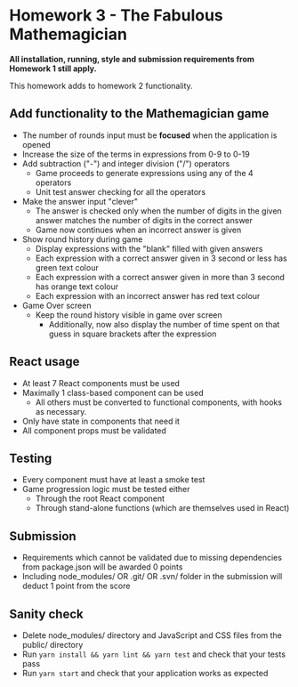 # Homework 3 - The Fabulous Mathemagician

**All installation, running, style and submission requirements from Homework 1 still apply.**

This homework adds to homework 2 functionality.

## Add functionality to the Mathemagician game

* The number of rounds input must be **focused** when the application is opened
* Increase the size of the terms in expressions from 0-9 to 0-19
* Add subtraction ("-") and integer division ("/") operators
  * Game proceeds to generate expressions using any of the 4 operators
  * Unit test answer checking for all the operators
* Make the answer input "clever"
  * The answer is checked only when the number of digits in the given answer matches the number of digits in the correct answer
  * Game now continues when an incorrect answer is given
* Show round history during game
  * Display expressions with the "blank" filled with given answers
  * Each expression with a correct answer given in 3 second or less has green text colour
  * Each expression with a correct answer given in more than 3 second has orange text colour
  * Each expression with an incorrect answer has red text colour
* Game Over screen
  * Keep the round history visible in game over screen
    * Additionally, now also display the number of time spent on that guess in square brackets after the expression 

## React usage

* At least 7 React components must be used
* Maximally 1 class-based component can be used
  * All others must be converted to functional components, with hooks as necessary.
* Only have state in components that need it
* All component props must be validated

## Testing

* Every component must have at least a smoke test
* Game progression logic must be tested either
  * Through the root React component
  * Through stand-alone functions (which are themselves used in React)

## Submission

* Requirements which cannot be validated due to missing dependencies from package.json will be awarded 0 points
* Including node_modules/ OR .git/ OR .svn/ folder in the submission will deduct 1 point from the score

## Sanity check

* Delete node_modules/ directory and JavaScript and CSS files from the public/ directory
* Run `yarn install && yarn lint && yarn test` and check that your tests pass
* Run `yarn start` and check that your application works as expected
